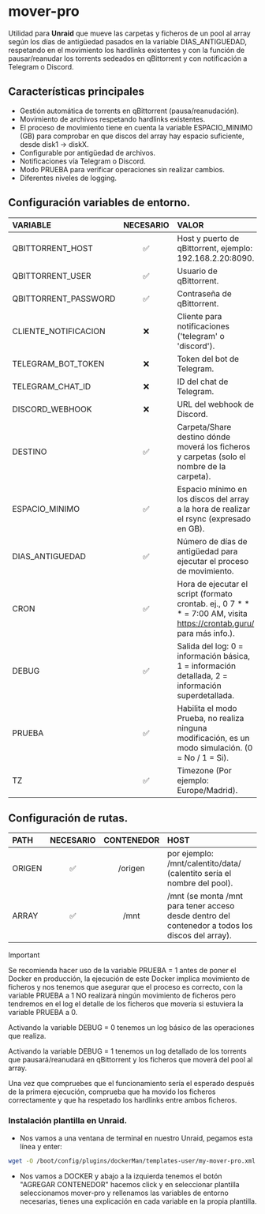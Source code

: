 # mover-pro

Utilidad para **Unraid** que mueve las carpetas y ficheros de un pool al array según los días de antigüedad pasados en la variable DIAS_ANTIGUEDAD, respetando en el movimiento los hardlinks existentes y con la función de pausar/reanudar los torrents sedeados en qBittorrent y con notificación a Telegram o Discord.


## Características principales

- Gestión automática de torrents en qBittorrent (pausa/reanudación).
- Movimiento de archivos respetando hardlinks existentes.
- El proceso de movimiento tiene en cuenta la variable ESPACIO_MINIMO (GB) para comprobar en que discos del array hay espacio suficiente, desde disk1 -> diskX.
- Configurable por antigüedad de archivos.
- Notificaciones vía Telegram o Discord.
- Modo PRUEBA para verificar operaciones sin realizar cambios.
- Diferentes niveles de logging.


## Configuración variables de entorno.

| VARIABLE             | NECESARIO  | VALOR                                                                                                                                 |
| :------------------- | :-------:  | :------------------------------------------------------------------------------------------------------------------------------------ |
| QBITTORRENT_HOST     |     ✅     | Host y puerto de qBittorrent, ejemplo: 192.168.2.20:8090.                                                                             |
| QBITTORRENT_USER     |     ✅     | Usuario de qBittorrent.                                                                                                               |
| QBITTORRENT_PASSWORD |     ✅     | Contraseña de qBittorrent.                                                                                                            |
| CLIENTE_NOTIFICACION |     ❌     | Cliente para notificaciones ('telegram' o 'discord').                                                                                 |
| TELEGRAM_BOT_TOKEN   |     ❌     | Token del bot de Telegram.                                                                                                            |
| TELEGRAM_CHAT_ID     |     ❌     | ID del chat de Telegram.                                                                                                              |
| DISCORD_WEBHOOK      |     ❌     | URL del webhook de Discord.                                                                                                           |
| DESTINO              |     ✅     | Carpeta/Share destino dónde moverá los ficheros y carpetas (solo el nombre de la carpeta).                                            |
| ESPACIO_MINIMO       |     ✅     | Espacio mínimo en los discos del array a la hora de realizar el rsync (expresado en GB).                                              |
| DIAS_ANTIGUEDAD      |     ✅     | Número de días de antigüedad para ejecutar el proceso de movimiento.                                                                  |
| CRON                 |     ✅     | Hora de ejecutar el script (formato crontab. ej., 0 7 * * * = 7:00 AM, visita https://crontab.guru/ para más info.).                  |
| DEBUG                |     ✅     | Salida del log: 0 = información básica, 1 = información detallada, 2 = información superdetallada.                                    |
| PRUEBA               |     ✅     | Habilita el modo Prueba, no realiza ninguna modificación, es un modo simulación. (0 = No / 1 = Si).                                   |
| TZ                   |     ✅     | Timezone (Por ejemplo: Europe/Madrid).                                                                                                |

## Configuración de rutas.

| PATH                 | NECESARIO  | CONTENEDOR | HOST                                                                                                                     |
| :------------------- | :-------:  | :-------:  | :----------------------------------------------------------------------------------------------------------------------- |
| ORIGEN               |     ✅     | /origen    | por ejemplo: /mnt/calentito/data/ (calentito sería el nombre del pool).                                                  |
| ARRAY                |     ✅     | /mnt       | /mnt (se monta /mnt para tener acceso desde dentro del contenedor a todos los discos del array).                         |


  > [!IMPORTANT]
  > Se recomienda hacer uso de la variable PRUEBA = 1 antes de poner el Docker en producción, la ejecución de este Docker implica movimiento de ficheros y nos tenemos que asegurar que el proceso es correcto, con la variable PRUEBA a 1 NO realizará ningún movimiento de ficheros pero tendremos en el log el detalle de los ficheros que movería si estuviera la variable PRUEBA a 0. 
  > 
  > Activando la variable DEBUG = 0 tenemos un log básico de las operaciones que realiza.
  > 
  > Activando la variable DEBUG = 1 tenemos un log detallado de los torrents que pausará/reanudará en qBittorrent y los ficheros que moverá del pool al array.
  >
  > 
  > Una vez que compruebes que el funcionamiento sería el esperado después de la primera ejecución, comprueba que ha movido los ficheros correctamente y que ha respetado los hardlinks entre ambos ficheros.

### Instalación plantilla en Unraid.

- Nos vamos a una ventana de terminal en nuestro Unraid, pegamos esta línea y enter:
```sh
wget -O /boot/config/plugins/dockerMan/templates-user/my-mover-pro.xml https://raw.githubusercontent.com/unraiders/mover-pro/refs/heads/main/my-mover-pro.xml
```
- Nos vamos a DOCKER y abajo a la izquierda tenemos el botón "AGREGAR CONTENEDOR" hacemos click y en seleccionar plantilla seleccionamos mover-pro y rellenamos las variables de entorno necesarias, tienes una explicación en cada variable en la propia plantilla.
